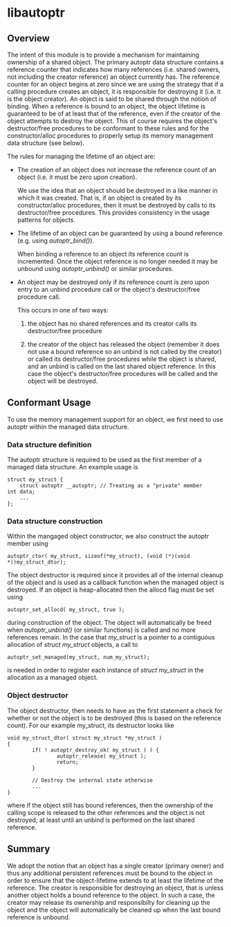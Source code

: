# libautoptr

## Overview

The intent of this module is to provide a mechanism for maintaining ownership of
a shared object. The primary autoptr data structure contains a reference counter
that indicates how many references (i.e. shared owners, not including the
creator reference) an object currently has. The reference counter for an object
begins at zero since we are using the strategy that if a calling procedure
creates an object, it is responsible for destroying it (i.e. it is the object
creator). An object is said to be shared through the notion of binding. When a
reference is bound to an object, the object lifetime is guaranteed to be of at
least that of the reference, even if the creator of the object attempts to
destroy the object. This of course requires the object's destructor/free
procedures to be conformant to these rules and for the constructor/alloc
procedures to properly setup its memory management data structure (see below).

The rules for managing the lifetime of an object are:

- The creation of an object does not increase the reference count of an object
  (i.e. it must be zero upon creation).

   We use the idea that an object should be destroyed in a like manner in which
   it was created. That is, if an object is created by its constructor/alloc
   procedures, then it must be destroyed by calls to its destructor/free
   procedures. This provides consistency in the usage patterns for objects.

- The lifetime of an object can be guaranteed by using a bound reference
  (e.g. using *autoptr_bind()*).

   When binding a reference to an object its reference count is
   incremented. Once the object reference is no longer needed it may be unbound
   using *autoptr_unbind()* or similar procedures.

- An object may be destroyed only if its reference count is zero upon entry to
  an unbind procedure call or the object's destructor/free procedure call.

  This occurs in one of two ways:

  1. the object has no shared references and its creator calls its
     destructor/free procedure

  2. the creator of the object has released the object (remember it does not use
     a bound reference so an unbind is not called by the creator) or called its
     destructor/free procedures while the object is shared, and an unbind is
     called on the last shared object reference. In this case the object's
     destructor/free procedures will be called and the object will be destroyed.


## Conformant Usage

To use the memory management support for an object, we first need to use autoptr
within the managed data structure.

### Data structure definition

The autoptr structure is required to be used as the first member of a managed
data structure. An example usage is
 
    struct my_struct {
        struct autoptr __autoptr; // Treating as a "private" member
	int data;
        ...
    };

### Data structure construction

Within the mangaged object constructor, we also construct the autoptr member using
 
    autoptr_ctor( my_struct, sizeof(*my_struct), (void (*)(void *))my_struct_dtor);

The object destructor is required since it provides all of the internal cleanup
of the object and is used as a callback function when the managed object is
destroyed. If an object is heap-allocated then the allocd flag must be set using
 
    autoptr_set_allocd( my_struct, true );
 
during construction of the object. The object will automatically be freed when
*autoptr_unbind()* (or similar functions) is called and no more references
remain. In the case that *my_struct* is a pointer to a contiguous allocation of
*struct my_struct* objects, a call to

    autoptr_set_managed(my_struct, num_my_struct);

is needed in order to register each instance of *struct my_struct* in the
allocation as a managed object.

### Object destructor

The object destructor, then needs to have as the first statement a
check for whether or not the object is to be destroyed (this is based on the
reference count). For our example my_struct, its destructor looks like
 
    void my_struct_dtor( struct my_struct *my_struct )
    {
            if( ! autoptr_destroy_ok( my_struct ) ) {
                    autoptr_release( my_struct );
                    return;
            }
	    
            // Destroy the internal state otherwise
            ...
    }
 
where if the object still has bound references, then the ownership of the
calling scope is released to the other references and the object is not
destroyed, at least until an unbind is performed on the last shared reference.

## Summary

We adopt the notion that an object has a single creator (primary owner) and thus
any additional persistent references must be bound to the object in order to
ensure that the object-lifetime extends to at least the lifetime of the
reference. The creator is responsible for destroying an object, that is unless
another object holds a bound reference to the object. In such a case, the
creator may release its ownership and responsibilty for cleaning up the object
and the object will automatically be cleaned up when the last bound reference is
unbound.

